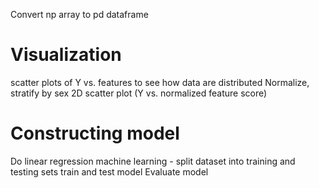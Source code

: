 Convert np array to pd dataframe

# Visualization
scatter plots of Y vs. features to see how data are distributed
Normalize, stratify by sex 2D scatter plot (Y vs. normalized feature score)

# Constructing model
Do linear regression
machine learning - split dataset into training and testing sets
train and test model
Evaluate model
